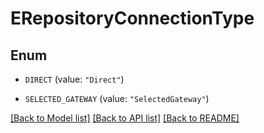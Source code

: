 # ERepositoryConnectionType

## Enum


* `DIRECT` (value: `"Direct"`)

* `SELECTED_GATEWAY` (value: `"SelectedGateway"`)


[[Back to Model list]](../README.md#documentation-for-models) [[Back to API list]](../README.md#documentation-for-api-endpoints) [[Back to README]](../README.md)


